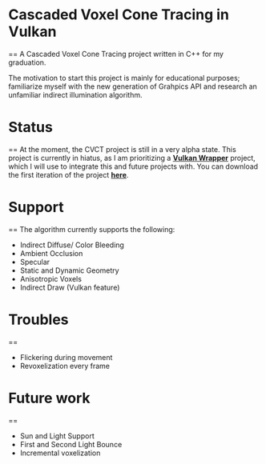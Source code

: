 # Cascaded Voxel Cone Tracing in Vulkan
==
A Cascaded Voxel Cone Tracing project written in C++ for my graduation.

The motivation to start this project is mainly for educational purposes; familiarize myself with the new generation of Grahpics API and research an unfamiliar indirect illumination algorithm.

# Status
==
At the moment, the CVCT project is still in a very alpha state. This project is currently in hiatus, as I am prioritizing a __[Vulkan Wrapper](https://github.com/yunyinghu/yvkwrapper)__ project, which I will use to integrate this and future projects with. You can download the first iteration of the project __[here](https://github.com/yunyinghu/CVCT_Vulkan/releases)__.

# Support
==
The algorithm currently supports the following:

* Indirect Diffuse/ Color Bleeding
* Ambient Occlusion
* Specular
* Static and Dynamic Geometry
* Anisotropic Voxels
* Indirect Draw (Vulkan feature)

# Troubles
==
* Flickering during movement
* Revoxelization every frame

# Future work
==
* Sun and Light Support
* First and Second Light Bounce
* Incremental voxelization